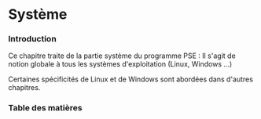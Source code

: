 # Système 

### Introduction
Ce chapitre traite de la partie système du programme PSE : 
Il s'agit de notion globale à tous les systèmes d'exploitation (Linux, Windows ...)

Certaines spécificités de Linux et de Windows sont abordées dans d'autres chapitres.

### Table des matières
